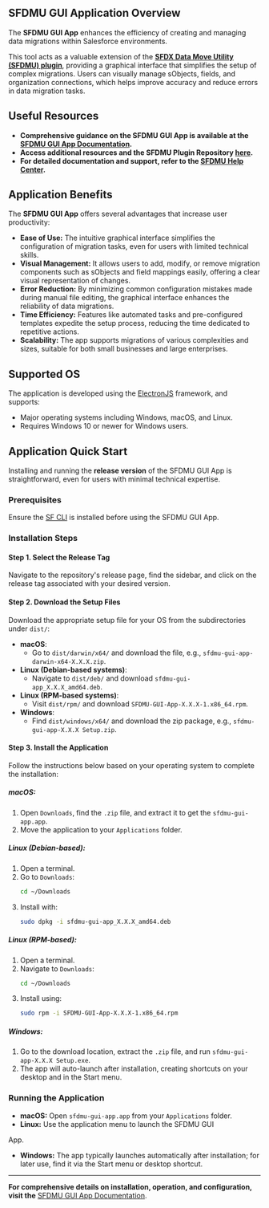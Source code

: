 ## SFDMU GUI Application Overview

The **SFDMU GUI App** enhances the efficiency of creating and managing data migrations within Salesforce environments. 

This tool acts as a valuable extension of the [**SFDX Data Move Utility (SFDMU) plugin**](https://github.com/forcedotcom/SFDX-Data-Move-Utility), providing a graphical interface that simplifies the setup of complex migrations. Users can visually manage sObjects, fields, and organization connections, which helps improve accuracy and reduce errors in data migration tasks.

## Useful Resources

- **Comprehensive guidance on the SFDMU GUI App is available at the [SFDMU GUI App Documentation](https://help.sfdmu.com/sfdmu-gui-app).**
- **Access additional resources and the SFDMU Plugin Repository [here](https://github.com/forcedotcom/SFDX-Data-Move-Utility).**
- **For detailed documentation and support, refer to the [SFDMU Help Center](https://help.sfdmu.com/).**

## Application Benefits

The **SFDMU GUI App** offers several advantages that increase user productivity:

- **Ease of Use:** The intuitive graphical interface simplifies the configuration of migration tasks, even for users with limited technical skills.
- **Visual Management:** It allows users to add, modify, or remove migration components such as sObjects and field mappings easily, offering a clear visual representation of changes.
- **Error Reduction:** By minimizing common configuration mistakes made during manual file editing, the graphical interface enhances the reliability of data migrations.
- **Time Efficiency:** Features like automated tasks and pre-configured templates expedite the setup process, reducing the time dedicated to repetitive actions.
- **Scalability:** The app supports migrations of various complexities and sizes, suitable for both small businesses and large enterprises.

## Supported OS

The application is developed using the [ElectronJS](https://www.electronjs.org/) framework, and supports:

- Major operating systems including Windows, macOS, and Linux.
- Requires Windows 10 or newer for Windows users.

## Application Quick Start

Installing and running the **release version** of the SFDMU GUI App is straightforward, even for users with minimal technical expertise.

### Prerequisites

Ensure the [SF CLI](https://developer.salesforce.com/docs/atlas.en-us.sfdx_setup.meta/sfdx_setup/sfdx_setup_install_cli.htm) is installed before using the SFDMU GUI App.

### Installation Steps

#### Step 1. Select the Release Tag

Navigate to the repository's release page, find the sidebar, and click on the release tag associated with your desired version.

#### Step 2. Download the Setup Files

Download the appropriate setup file for your OS from the subdirectories under `dist/`:

- **macOS**:
  - Go to `dist/darwin/x64/` and download the file, e.g., `sfdmu-gui-app-darwin-x64-X.X.X.zip`.
- **Linux (Debian-based systems)**:
  - Navigate to `dist/deb/` and download `sfdmu-gui-app_X.X.X_amd64.deb`.
- **Linux (RPM-based systems)**:
  - Visit `dist/rpm/` and download `SFDMU-GUI-App-X.X.X-1.x86_64.rpm`.
- **Windows**:
  - Find `dist/windows/x64/` and download the zip package, e.g., `sfdmu-gui-app-X.X.X Setup.zip`.

#### Step 3. Install the Application

Follow the instructions below based on your operating system to complete the installation:

##### macOS:
1. Open `Downloads`, find the `.zip` file, and extract it to get the `sfdmu-gui-app.app`.
2. Move the application to your `Applications` folder.

##### Linux (Debian-based):
1. Open a terminal.
2. Go to `Downloads`:
   ```bash
   cd ~/Downloads
   ```
3. Install with:
   ```bash
   sudo dpkg -i sfdmu-gui-app_X.X.X_amd64.deb
   ```

##### Linux (RPM-based):
1. Open a terminal.
2. Navigate to `Downloads`:
   ```bash
   cd ~/Downloads
   ```
3. Install using:
   ```bash
   sudo rpm -i SFDMU-GUI-App-X.X.X-1.x86_64.rpm
   ```

##### Windows:
1. Go to the download location, extract the `.zip` file, and run `sfdmu-gui-app-X.X.X Setup.exe`.
2. The app will auto-launch after installation, creating shortcuts on your desktop and in the Start menu.

### Running the Application

- **macOS:** Open `sfdmu-gui-app.app` from your `Applications` folder.
- **Linux:** Use the application menu to launch the SFDMU GUI

 App.
- **Windows:** The app typically launches automatically after installation; for later use, find it via the Start menu or desktop shortcut.



---

**For comprehensive details on installation, operation, and configuration, visit the** [SFDMU GUI App Documentation](https://help.sfdmu.com/sfdmu-gui-app).